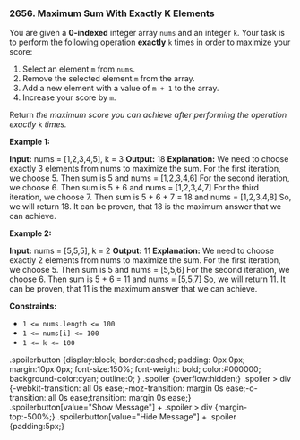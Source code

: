 ### 2656\. Maximum Sum With Exactly K Elements

You are given a **0-indexed** integer array `nums` and an integer `k`. Your task is to perform the following operation **exactly** `k` times in order to maximize your score:

1.  Select an element `m` from `nums`.
2.  Remove the selected element `m` from the array.
3.  Add a new element with a value of `m + 1` to the array.
4.  Increase your score by `m`.

Return _the maximum score you can achieve after performing the operation exactly_ `k` _times._

**Example 1:**

**Input:** nums = \[1,2,3,4,5\], k = 3
**Output:** 18
**Explanation:** We need to choose exactly 3 elements from nums to maximize the sum.
For the first iteration, we choose 5. Then sum is 5 and nums = \[1,2,3,4,6\]
For the second iteration, we choose 6. Then sum is 5 + 6 and nums = \[1,2,3,4,7\]
For the third iteration, we choose 7. Then sum is 5 + 6 + 7 = 18 and nums = \[1,2,3,4,8\]
So, we will return 18.
It can be proven, that 18 is the maximum answer that we can achieve.

**Example 2:**

**Input:** nums = \[5,5,5\], k = 2
**Output:** 11
**Explanation:** We need to choose exactly 2 elements from nums to maximize the sum.
For the first iteration, we choose 5. Then sum is 5 and nums = \[5,5,6\]
For the second iteration, we choose 6. Then sum is 5 + 6 = 11 and nums = \[5,5,7\]
So, we will return 11.
It can be proven, that 11 is the maximum answer that we can achieve.

**Constraints:**

*   `1 <= nums.length <= 100`
*   `1 <= nums[i] <= 100`
*   `1 <= k <= 100`

.spoilerbutton {display:block; border:dashed; padding: 0px 0px; margin:10px 0px; font-size:150%; font-weight: bold; color:#000000; background-color:cyan; outline:0; } .spoiler {overflow:hidden;} .spoiler > div {-webkit-transition: all 0s ease;-moz-transition: margin 0s ease;-o-transition: all 0s ease;transition: margin 0s ease;} .spoilerbutton\[value="Show Message"\] + .spoiler > div {margin-top:-500%;} .spoilerbutton\[value="Hide Message"\] + .spoiler {padding:5px;}
